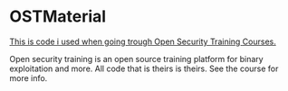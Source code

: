 # OSTMaterial

[This is code i used when going trough Open Security Training Courses.](https://opensecuritytraining.info/)

Open security training is an open source training platform for binary exploitation and more. 
All code that is theirs is theirs.
See the course for more info.
